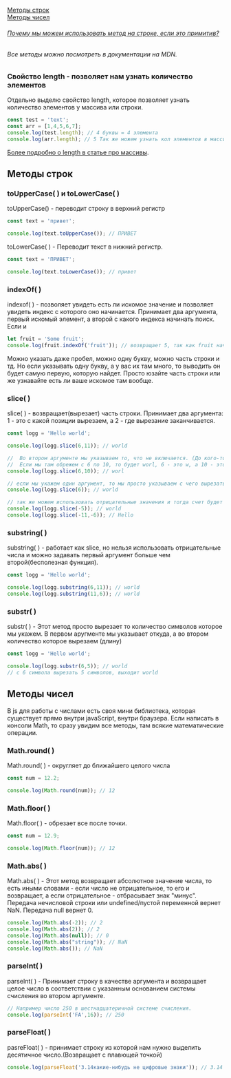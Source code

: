 [Методы строк](#Strings)<br>
[Методы чисел](#Numbers)<br>
###### [Почему мы можем использовать метод на строке, если это примитив?]()<br>
###### Все методы можно посмотреть в документации на MDN.



### Свойство length - позволяет нам узнать количество элементов ###
Отдельно выделю свойство length, которое позволяет узнать количество элементов у массива или строки.
```javaScript
const test = 'text';
const arr = [1,4,5,6,7];
console.log(test.length); // 4 буквы = 4 элемента
console.log(arr.length); // 5 Так же можем узнать кол элементов в массиве
```
[Более подробно о length в статье про массивы](https://github.com/Aquariids/MyJS/blob/main/app/Programming/Basic%20js/Arrays%20and%20Destructuring.md#-length-%D0%B2-%D0%BC%D0%B0%D1%81%D1%81%D0%B8%D0%B2%D0%B0%D1%85-).
## <a name ='Strings'> Методы строк </a> ##


### toUpperCase( ) и toLowerCase( ) ###
toUpperCase() - переводит строку в верхний регистр
```javaScript
const text = 'привет';

console.log(text.toUpperCase()); // ПРИВЕТ
```
toLowerCase( ) - Переводит текст в нижний регистр.
```javaScript
const text = 'ПРИВЕТ';

console.log(text.toLowerCase()); // привет
```
### indexOf( ) ###
indexof( ) - позволяет увидеть есть ли искомое значение и позволяет увидеть индекс с которого оно начинается. Принимает два аргумента, первый искомый элемент, а второй с какого индекса начинать поиск. Если и
```javaScript
let fruit = 'Some fruit';
console.log(fruit.indexOf('fruit')); // возвращает 5, так как fruit начинается с 5 индекса.
```
Можно указать даже пробел, можно одну букву, можно часть строки и тд. Но если указывать одну букву, а у вас их там много, то выводить он будет самую первую, которую найдет.
Просто юзайте часть строки или же узнавайте есть ли ваше искомое там вообще.

### slice( ) ###
slice( ) - возвращает(вырезает) часть строки. Принимает два аргумента: 1 - это с какой позиции вырезаем, а 2 - где вырезание заканчивается.
```javaScript
const logg = 'Hello world';

console.log(logg.slice(6,11)); // world

//  Во втором аргументе мы указываем то, что не включается. (До кого-то момента, но не включая!)
//  Если мы там обрежем с 6 по 10, то будет worl, 6 - это w, а 10 - это d, но он не включает в себя d.
console.log(logg.slice(6,10)); // worl

// если мы укажем один аргумент, то мы просто указываем с чего вырезать и до конца
console.log(logg.slice(6)); // world

// так же можем использовать отрицательные значения и тогда счет будет начинаться с конца строки
console.log(logg.slice(-5)); // world
console.log(logg.slice(-11,-6)); // Hello
```

### substring( ) ###
substring( ) - работает как slice, но нельзя использовать отрицательные числа и можно задавать первый аргумент больше чем второй(бесполезная функция).
```javaScript
const logg = 'Hello world';

console.log(logg.substring(6,11)); // world
console.log(logg.substring(11,6)); // world
```

### substr( ) ###
substr( ) - Этот метод просто вырезает то количество символов которое мы укажем. В первом аругменте мы указывает откуда, а во втором количество которое вырезаем (длину)
```javaScript
const logg = 'Hello world';

console.log(logg.substr(6,5)); // world
// с 6 символа вырезать 5 символов, выходит world
```
## <a name ='Numbers'> Методы чисел </a>
В js для работы с числами есть своя мини библиотека, которая существует прямо внутри javaScript, внутри браузера.
Если написать в консоли Math, то сразу увидим все методы, там всякие математические операции.<br>
### Math.round( ) ###
Math.round( ) - округляет до ближайшего целого числа
```javaScript
const num = 12.2;

console.log(Math.round(num)); // 12
```

### Math.floor( ) ###
Math.floor( ) - обрезает все после точки.
```javaScript
const num = 12.9;

console.log(Math.floor(num)); // 12
```
### Math.abs( ) ###
Math.abs( ) - Этот метод возвращает абсолютное значение числа, то есть иными словами - если число не отрицательное,
то его и возвращает, а если отрицательное - отбрасывает знак "минус".
Передача нечисловой строки или undefined/пустой переменной вернет NaN. Передача null вернет 0.
 ```javaScript
console.log(Math.abs(-2)); // 2
console.log(Math.abs(2)); // 2
console.log(Math.abs(null)); // 0
console.log(Math.abs("string")); // NaN
console.log(Math.abs()); // NaN
```
### parseInt( ) ###
parseInt( ) - Принимает строку в качестве аргумента и возвращает целое число в соответствии с указанным основанием системы счисления во втором аргументе.
```javaScript
// Например число 250 в шестнадцатеричной системе счисления.
console.log(parseInt('FA',16)); // 250
```
### parseFloat( ) ###
pasreFloat( ) - принимает строку из которой нам нужно выделить десятичное число.(Возвращает с плавющей точкой)
```javaScript
console.log(parseFloat('3.14какие-нибудь не цифровые знаки')); // 3.14
```
